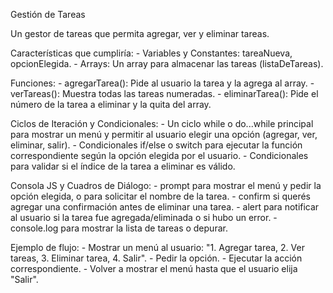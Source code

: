 Gestión de Tareas

Un gestor de tareas que permita agregar, ver y eliminar tareas.

Características que cumpliría:
    - Variables y Constantes: tareaNueva, opcionElegida.
    - Arrays: Un array para almacenar las tareas (listaDeTareas).

Funciones:
    - agregarTarea(): Pide al usuario la tarea y la agrega al array.
    - verTareas(): Muestra todas las tareas numeradas.
    - eliminarTarea(): Pide el número de la tarea a eliminar y la quita del array.

Ciclos de Iteración y Condicionales:
    - Un ciclo while o do...while principal para mostrar un menú y permitir al usuario elegir una opción (agregar, ver, eliminar, salir).
    - Condicionales if/else o switch para ejecutar la función correspondiente según la opción elegida por el usuario.
    - Condicionales para validar si el índice de la tarea a eliminar es válido.

Consola JS y Cuadros de Diálogo:
    - prompt para mostrar el menú y pedir la opción elegida, o para solicitar el nombre de la tarea.
    - confirm si querés agregar una confirmación antes de eliminar una tarea.
    - alert para notificar al usuario si la tarea fue agregada/eliminada o si hubo un error.
    - console.log para mostrar la lista de tareas o depurar.

Ejemplo de flujo:
    - Mostrar un menú al usuario: "1. Agregar tarea, 2. Ver tareas, 3. Eliminar tarea, 4. Salir".
    - Pedir la opción.
    - Ejecutar la acción correspondiente.
    - Volver a mostrar el menú hasta que el usuario elija "Salir".
